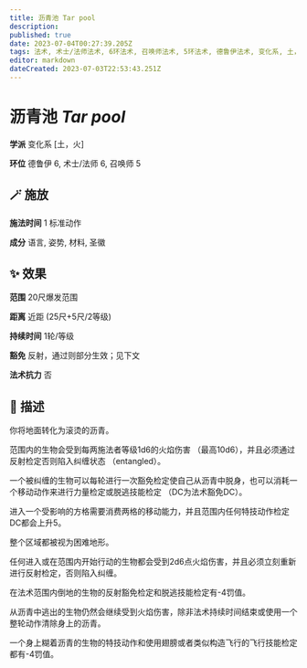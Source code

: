```yaml
---
title: 沥青池 Tar pool
description: 
published: true
date: 2023-07-04T00:27:39.205Z
tags: 法术, 术士/法师法术, 6环法术, 召唤师法术, 5环法术, 德鲁伊法术, 变化系, 土，火
editor: markdown
dateCreated: 2023-07-03T22:53:43.251Z
---
```


# **沥青池** *Tar pool*

**学派** 变化系 \[土，火\] 

**环位** 德鲁伊 6, 术士/法师 6, 召唤师 5

## 🪄 施放

**施法时间** 1 标准动作

**成分** 语言, 姿势, 材料, 圣徽

## ✨ 效果  

**范围** 20尺爆发范围

**距离** 近距 (25尺+5尺/2等级)  

**持续时间** 1轮/等级 

**豁免** 反射，通过则部分生效；见下文

**法术抗力** 否

## 📖 描述

你将地面转化为滚烫的沥青。

范围内的生物会受到每两施法者等级1d6的火焰伤害 （最高10d6），并且必须通过反射检定否则陷入纠缠状态 （entangled）。

一个被纠缠的生物可以每轮进行一次豁免检定使自己从沥青中脱身，也可以消耗一个移动动作来进行力量检定或脱逃技能检定 （DC为法术豁免DC）。

进入一个受影响的方格需要消费两格的移动能力，并且范围内任何特技动作检定DC都会上升5。

整个区域都被视为困难地形。

任何进入或在范围内开始行动的生物都会受到2d6点火焰伤害，并且必须立刻重新进行反射检定，否则陷入纠缠。

在法术范围内倒地的生物的反射豁免检定和脱逃技能检定有-4罚值。

从沥青中逃出的生物仍然会继续受到火焰伤害，除非法术持续时间结束或使用一个整轮动作清除身上的沥青。

一个身上糊着沥青的生物的特技动作和使用翅膀或者类似构造飞行的飞行技能检定都有-4罚值。
    
